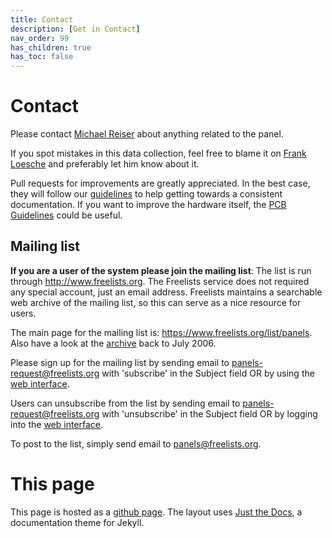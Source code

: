 ```yaml
---
title: Contact
description: [Get in Contact]
nav_order: 99
has_children: true
has_toc: false
---
```


# Contact

Please contact [Michael Reiser](https://www.janelia.org/people/michael-reiser) about anything related to the panel.

If you spot mistakes in this data collection, feel free to blame it on [Frank Loesche](https://www.janelia.org/people/frank-loesche) and preferably let him know about it.

Pull requests for improvements are greatly appreciated. In the best case, they will follow our [guidelines](docs/guidelines.md) to help getting towards a consistent documentation. If you want to improve the hardware itself, the [PCB Guidelines](docs/guidelines_hardware.md) could be useful.

## Mailing list

**If you are a user of the system please join the mailing list**: The list is run through <http://www.freelists.org>. The Freelists service does not required any special account, just an email address. Freelists maintains a searchable web archive of the mailing list, so this can serve as a nice resource for users.

The main page for the mailing list is: <https://www.freelists.org/list/panels>. Also have a look at the [archive](https://www.freelists.org/archives/panels/) back to July 2006.

Please sign up for the mailing list by sending email to <panels-request@freelists.org> with 'subscribe' in the Subject field OR by using the [web interface](https://www.freelists.org/list/panels).

Users can unsubscribe from the list by sending email to <panels-request@freelists.org> with 'unsubscribe' in the Subject field OR by logging into the [web interface](https://www.freelists.org/list/panels).

To post to the list, simply send email to <panels@freelists.org>.

# This page

This page is hosted as a [github page](https://pages.github.com/). The layout uses <a href="https://github.com/pmarsceill/just-the-docs">Just the Docs</a>, a documentation theme for Jekyll.